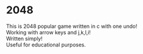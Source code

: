 2048 
======
This is 2048 popular game written in c with one undo!   
Working with arrow keys and j,k,l,i!   
Written simply!  
Useful for educational purposes.
